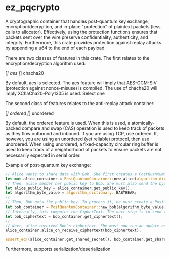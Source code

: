 # ez_pqcrypto
A cryptographic container that handles post-quantum key exchange, encryption/decryption, and in-place "protection" of plaintext packets (less calls to allocator). Effectively, using the protection functions ensures that
packets sent over the wire preserve confidentiality, authenticity, and integrity. Furthermore, this crate provides protection against replay attacks by appending a u64 to the end of each payload.

There are two classes of features in this crate. The first relates to the encryption/decryption algorithm used:

[*] aes
[*] chacha20

By default, aes is selected. The aes feature will imply that AES-GCM-SIV (protection against nonce-misuse) is compiled. The use of chacha20 will imply XChaCha20-Poly1305 is used. Select one

The second class of features relates to the anti-replay attack container:

[*] ordered
[*] unordered

By default, the ordered feature is used. When this is used, a atomically-backed compare and swap (CAS) operation is used to keep track of packets as they flow outbound and inbound. If
you are using TCP, use ordered. If, however, you are using an unordered (yet reliable) protocol, then use unordered. When using unordered, a fixed-capacity circular ring buffer is used
to keep track of a neighborhood of packets to ensure packets are not necessarily expected in serial order.

Example of post-quantum key exchange:

```rust
// Alice wants to share data with Bob. She first creates a PostQuantumContainer
let mut alice_container = PostQuantumContainer::new_alice(algorithm_dictionary::BABYBEAR);
// Then, alice sender her public key to Bob. She must also send the byte value of algorithm_dictionary::BABYBEAR to him (the only one currently used)
let alice_public_key = alice_container.get_public_key();
let algorithm_byte_value = algorithm_dictionary::BABYBEAR;
//
// Then, Bob gets the public key. To process it, he must create a PostQuantumContainer for himself
let bob_container = PostQuantumContainer::new_bob(algorithm_byte_value, alice_public_key);
// Internally, this computes the CipherText. The next step is to send this CipherText back over to alice
let bob_ciphertext = bob_container.get_ciphertext();
//
// Next, alice received Bob's ciphertext. She must now run an update on her internal data in order to get the shared secret
alice_container.alice_on_receive_ciphertext(bob_ciphertext);

assert_eq!(alice_container.get_shared_secret(), bob_container.get_shared_secret());
```

Furthermore, supports serialization/deserialization